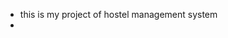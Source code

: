 - this is my project of hostel management system
- 
<!---
Parvesh-2004-web/Parvesh-2004-web is a ✨ special ✨ repository because its `README.md` (this file) appears on your GitHub profile.
You can click the Preview link to take a look at your changes.
--->
